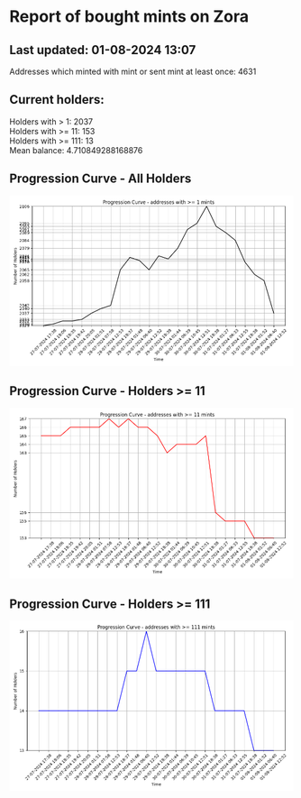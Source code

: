 # Report of bought mints on Zora
## Last updated: 01-08-2024 13:07
Addresses which minted with mint or sent mint at least once: 4631

## Current holders:
Holders with > 1: 2037  
Holders with >= 11: 153  
Holders with >= 111: 13  
Mean balance: 4.710849288168876  

## Progression Curve - All Holders
![addresses with >= 1 mint](progression_curve_all.png)
## Progression Curve - Holders >= 11
![addresses with >= 11 mints](progression_curve_gt_11.png)
## Progression Curve - Holders >= 111
![addresses with >= 111 mints](progression_curve_gt_111.png)
